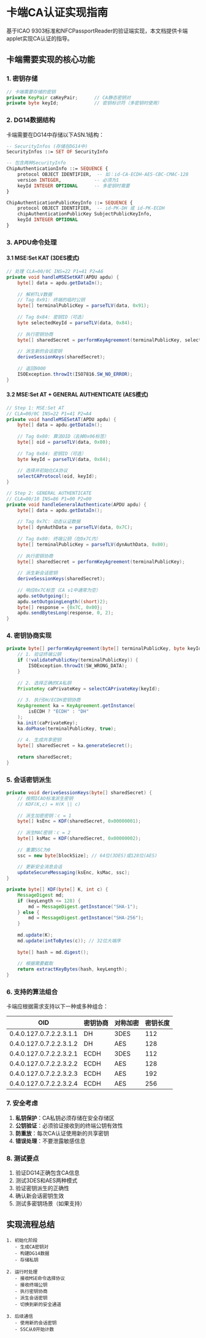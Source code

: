 # 卡端CA认证实现指南

基于ICAO 9303标准和NFCPassportReader的验证端实现，本文档提供卡端applet实现CA认证的指导。

## 卡端需要实现的核心功能

### 1. 密钥存储

```java
// 卡端需要存储的密钥
private KeyPair caKeyPair;      // CA静态密钥对
private byte keyId;             // 密钥标识符（多密钥时使用）
```

### 2. DG14数据结构

卡端需要在DG14中存储以下ASN.1结构：

```asn1
-- SecurityInfos (存储在DG14中)
SecurityInfos ::= SET OF SecurityInfo

-- 包含两种SecurityInfo
ChipAuthenticationInfo ::= SEQUENCE {
    protocol OBJECT IDENTIFIER,  -- 如：id-CA-ECDH-AES-CBC-CMAC-128
    version INTEGER,            -- 必须为1
    keyId INTEGER OPTIONAL      -- 多密钥时需要
}

ChipAuthenticationPublicKeyInfo ::= SEQUENCE {
    protocol OBJECT IDENTIFIER,  -- id-PK-DH 或 id-PK-ECDH
    chipAuthenticationPublicKey SubjectPublicKeyInfo,
    keyId INTEGER OPTIONAL
}
```

### 3. APDU命令处理

#### 3.1 MSE:Set KAT (3DES模式)

```java
// 处理 CLA=00/0C INS=22 P1=41 P2=A6
private void handleMSESetKAT(APDU apdu) {
    byte[] data = apdu.getDataIn();
    
    // 解析TLV数据
    // Tag 0x91: 终端的临时公钥
    byte[] terminalPublicKey = parseTLV(data, 0x91);
    
    // Tag 0x84: 密钥ID（可选）
    byte selectedKeyId = parseTLV(data, 0x84);
    
    // 执行密钥协商
    byte[] sharedSecret = performKeyAgreement(terminalPublicKey, selectedKeyId);
    
    // 派生新的会话密钥
    deriveSessionKeys(sharedSecret);
    
    // 返回9000
    ISOException.throwIt(ISO7816.SW_NO_ERROR);
}
```

#### 3.2 MSE:Set AT + GENERAL AUTHENTICATE (AES模式)

```java
// Step 1: MSE:Set AT
// CLA=00/0C INS=22 P1=41 P2=A4
private void handleMSESetAT(APDU apdu) {
    byte[] data = apdu.getDataIn();
    
    // Tag 0x80: 算法OID（去掉0x06标签）
    byte[] oid = parseTLV(data, 0x80);
    
    // Tag 0x84: 密钥ID（可选）
    byte keyId = parseTLV(data, 0x84);
    
    // 选择并初始化CA协议
    selectCAProtocol(oid, keyId);
}

// Step 2: GENERAL AUTHENTICATE
// CLA=00/10 INS=86 P1=00 P2=00
private void handleGeneralAuthenticate(APDU apdu) {
    byte[] data = apdu.getDataIn();
    
    // Tag 0x7C: 动态认证数据
    byte[] dynAuthData = parseTLV(data, 0x7C);
    
    // Tag 0x80: 终端公钥（在0x7C内）
    byte[] terminalPublicKey = parseTLV(dynAuthData, 0x80);
    
    // 执行密钥协商
    byte[] sharedSecret = performKeyAgreement(terminalPublicKey);
    
    // 派生新会话密钥
    deriveSessionKeys(sharedSecret);
    
    // 响应0x7C标签（CA v1中通常为空）
    apdu.setOutgoing();
    apdu.setOutgoingLength((short)2);
    byte[] response = {0x7C, 0x00};
    apdu.sendBytesLong(response, 0, 2);
}
```

### 4. 密钥协商实现

```java
private byte[] performKeyAgreement(byte[] terminalPublicKey, byte keyId) {
    // 1. 验证终端公钥
    if (!validatePublicKey(terminalPublicKey)) {
        ISOException.throwIt(SW_WRONG_DATA);
    }
    
    // 2. 选择正确的CA私钥
    PrivateKey caPrivateKey = selectCAPrivateKey(keyId);
    
    // 3. 执行DH/ECDH密钥协商
    KeyAgreement ka = KeyAgreement.getInstance(
        isECDH ? "ECDH" : "DH"
    );
    ka.init(caPrivateKey);
    ka.doPhase(terminalPublicKey, true);
    
    // 4. 生成共享密钥
    byte[] sharedSecret = ka.generateSecret();
    
    return sharedSecret;
}
```

### 5. 会话密钥派生

```java
private void deriveSessionKeys(byte[] sharedSecret) {
    // 按照ICAO标准派生密钥
    // KDF(K,c) = H(K || c)
    
    // 派生加密密钥：c = 1
    byte[] ksEnc = KDF(sharedSecret, 0x00000001);
    
    // 派生MAC密钥：c = 2
    byte[] ksMac = KDF(sharedSecret, 0x00000002);
    
    // 重置SSC为0
    ssc = new byte[blockSize]; // 64位(3DES)或128位(AES)
    
    // 更新安全消息会话
    updateSecureMessaging(ksEnc, ksMac, ssc);
}

private byte[] KDF(byte[] K, int c) {
    MessageDigest md;
    if (keyLength <= 128) {
        md = MessageDigest.getInstance("SHA-1");
    } else {
        md = MessageDigest.getInstance("SHA-256");
    }
    
    md.update(K);
    md.update(intToBytes(c)); // 32位大端序
    
    byte[] hash = md.digest();
    
    // 根据需要截取
    return extractKeyBytes(hash, keyLength);
}
```

### 6. 支持的算法组合

卡端应根据需求支持以下一种或多种组合：

| OID | 密钥协商 | 对称加密 | 密钥长度 |
|-----|---------|---------|---------|
| 0.4.0.127.0.7.2.2.3.1.1 | DH | 3DES | 112 |
| 0.4.0.127.0.7.2.2.3.1.2 | DH | AES | 128 |
| 0.4.0.127.0.7.2.2.3.2.1 | ECDH | 3DES | 112 |
| 0.4.0.127.0.7.2.2.3.2.2 | ECDH | AES | 128 |
| 0.4.0.127.0.7.2.2.3.2.3 | ECDH | AES | 192 |
| 0.4.0.127.0.7.2.2.3.2.4 | ECDH | AES | 256 |

### 7. 安全考虑

1. **私钥保护**：CA私钥必须存储在安全存储区
2. **公钥验证**：必须验证接收到的终端公钥有效性
3. **防重放**：每次CA认证使用新的共享密钥
4. **错误处理**：不要泄露敏感信息

### 8. 测试要点

1. 验证DG14正确包含CA信息
2. 测试3DES和AES两种模式
3. 验证密钥派生的正确性
4. 确认新会话密钥生效
5. 测试多密钥场景（如果支持）

## 实现流程总结

```
1. 初始化阶段
   - 生成CA密钥对
   - 构建DG14数据
   - 存储私钥

2. 运行时处理
   - 接收MSE命令选择协议
   - 接收终端公钥
   - 执行密钥协商
   - 派生会话密钥
   - 切换到新的安全通道

3. 后续通信
   - 使用新的会话密钥
   - SSC从0开始计数
```